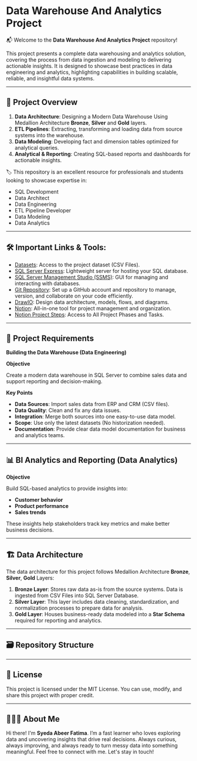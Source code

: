 # Data Warehouse And Analytics Project

📬 Welcome to the **Data Warehouse And Analytics Project** repository!

This project presents a complete data warehousing and analytics solution, covering the process from data ingestion and modeling to delivering actionable insights. It is designed to showcase best practices in data engineering and analytics, highlighting capabilities in building scalable, reliable, and insightful data systems.

___________________________________________________

🎥 **Project Overview**
---
1. **Data Architecture**: Designing a Modern Data Warehouse Using Medallion Architecture **Bronze**, **Silver** and **Gold** layers.
2. **ETL Pipelines**: Extracting, transforming and loading data from source systems into the warehouse.
3. **Data Modeling**: Developing fact and dimension tables optimized for analytical queries.
4. **Analytical & Reporting**: Creating SQL-based reports and dashboards for actionable insights.

🏷️ This repository is an excellent resource for professionals and students looking to showcase expertise in:
- SQL Development
- Data Architect
- Data Engineering
- ETL Pipeline Developer
- Data Modeling
- Data Analytics
___________________________________________

🛠️ **Important Links & Tools**:
---
- [Datasets](https://github.com/abeerfatima3003/sql-data-warehouse-project/tree/main/datasets): Access to the project dataset (CSV Files).
- [SQL Server Express](https://learn.microsoft.com/sql/sql-server/express/): Lightweight server for hosting your SQL database.
- [SQL Server Management Studio (SSMS)](https://learn.microsoft.com/sql/ssms/): GUI for managing and interacting with databases.
- [Git Repository](https://github.com): Set up a GitHub account and repository to manage, version, and collaborate on your code efficiently.
- [DrawIO](https://app.diagrams.net/): Design data architecture, models, flows, and diagrams.
- [Notion](https://www.notion.so/): All-in-one tool for project management and organization.
- [Notion Project Steps](https://www.notion.so/SQL-DATA-WAREHOUSE-PROJECT-24a9d788a32a80548d19c7ac8c9e0ab3?source=copy_link): Access to All Project Phases and Tasks.
________________________________________________________

📌 **Project Requirements**
---

**Building the Data Warehouse (Data Engineering)**

**Objective**

Create a modern data warehouse in SQL Server to combine sales data and support reporting and decision-making.

**Key Points**

- **Data Sources**: Import sales data from ERP and CRM (CSV files).
- **Data Quality**: Clean and fix any data issues.
- **Integration**: Merge both sources into one easy-to-use data model.
- **Scope**: Use only the latest datasets (No historization needed).
- **Documentation**: Provide clear data model documentation for business and analytics teams.
____________________________________________

📊 **BI Analytics and Reporting (Data Analytics)**
---

**Objective**

Build SQL-based analytics to provide insights into:

- **Customer behavior**
- **Product performance**
- **Sales trends**

These insights help stakeholders track key metrics and make better business decisions.
___________________________________

🏗️ **Data Architecture**
---
The data architecture for this project follows Medallion Architecture **Bronze**, **Silver**, **Gold** Layers:

1. **Bronze Layer**: Stores raw data as-is from the source systems. Data is ingested from CSV Files into SQL Server Database.
2. **Silver Layer**: This layer includes data cleaning, standardization, and normalization processes to prepare data for analysis.
3. **Gold Layer**: Houses business-ready data modeled into a **Star Schema** required for reporting and analytics.
___________________________________

🗃️ **Repository Structure**
---

___________________________________

📜 **License**
---
This project is licensed under the MIT License. You can use, modify, and share this project with proper credit.
 __________________________________

💁🏻‍♀️ **About Me**
---

Hi there! I'm **Syeda Abeer Fatima**. I’m a fast learner who loves exploring data and uncovering insights that drive real decisions. Always curious, always improving, and always ready to turn messy data into something meaningful.
Feel free to connect with me. Let's stay in touch!

